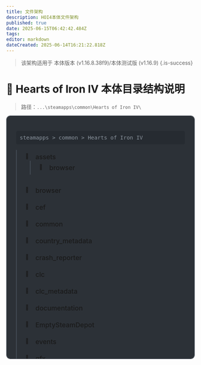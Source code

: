 ```yaml
---
title: 文件架构
description: HOI4本体文件架构
published: true
date: 2025-06-15T06:42:42.484Z
tags: 
editor: markdown
dateCreated: 2025-06-14T16:21:22.818Z
---
```


> 该架构适用于 本体版本 (v1.16.8.38f9)/本体测试版 (v1.16.9)
{.is-success}
# 📁 Hearts of Iron IV 本体目录结构说明

> 路径：`...\steamapps\common\Hearts of Iron IV\`

<style>    .file-tree {        flex: 2;        background: rgba(22, 27, 34, 0.9);        border-radius: 10px;        padding: 25px;        border: 1px solid #444c56;        overflow: auto;        max-height: 600px;    }    .tree-title {        font-size: 1.5rem;        margin-bottom: 20px;        color: #58a6ff;        display: flex;        align-items: center;    }    .tree-title i {        margin-right: 10px;        color: #e6b450;    }    .folder {        list-style: none;        padding-left: 25px;        position: relative;    }    .folder:before {        content: "";        position: absolute;        left: 0;        top: 0;        bottom: 0;        width: 2px;        background: #444c56;    }    .folder-item {        position: relative;        margin-bottom: 8px;        padding-left: 25px;        cursor: pointer;        transition: all 0.3s;        border-radius: 4px;        padding: 8px 12px;        width: max-content;            }    .folder-item:hover {        background: rgba(65, 105, 225, 0.15);    }    .folder-item:before {        content: "📁" !important;        position: absolute !important;        left: 0 !important;        top: 8px !important;    }    .folder-item .name {        position: relative;        font-weight: 500;        font-size: 1.1rem;        word-wrap: break-word;        margin-left: 15px;    }    .folder-item .desc {        display: none;        position: absolute;        background: rgba(22, 27, 34, 0.95);        color: #c9d1d9;        border: 1px solid #58a6ff;        padding: 15px;        border-radius: 8px;        width: 300px;        z-index: 100;        box-shadow: 0 5px 15px rgba(0, 0, 0, 0.3);        font-size: 0.95rem;        line-height: 1.5;        left: 0;        top: 100%;        margin-top: 10px;    }    .folder-item:hover>.desc {        display: block;    }    .folder-item .desc:before {        content: "";        position: absolute;        left: 20px;        bottom: 100%;        width: 0;        height: 0;        border-left: 10px solid transparent;        border-right: 10px solid transparent;        border-bottom: 10px solid #58a6ff;    }    .path {        color: #8b949e;        font-size: 0.9rem;        margin: 15px 0;        padding: 10px;        background: rgba(33, 38, 45, 0.5);        border-radius: 5px;        font-family: monospace;        word-wrap: break-word;    }    .search-box {        margin-bottom: 20px;        position: relative;    }    .search-box input {        width: 100%;        padding: 10px 15px 10px 40px;        border-radius: 25px;        border: 1px solid #444c56;        background: rgba(33, 38, 45, 0.7);        color: #c9d1d9;        font-size: 1rem;    }    .search-box i {        position: absolute;        left: 15px;        top: 50%;        transform: translateY(-50%);        color: #8b949e;    }    @media (max-width: 900px) {        .folder-item {            max-width: 100%;        }        .folder-item .desc {            width: 250px;            left: 0;            top: 100%;        }    }    @media (max-width: 600px) {        .folder-item .desc {            width: 200px;        }    }</style><div class="file-tree"><div class="path">        steamapps > common > Hearts of Iron IV</div><ul class="folder"><li class="folder-item"><span class="name">assets</span><div class="desc">基础资源文件，包含游戏核心资产和依赖文件</div><ul class="folder"><li class="folder-item"><span class="name">browser</span><div class="desc">内置浏览器相关文件</div></li></ul></li><li class="folder-item"><span class="name">browser</span><div class="desc">内置浏览器相关文件</div></li><li class="folder-item"><span class="name">cef</span><div class="desc">Chromium Embedded Framework 文件</div></li><li class="folder-item"><span class="name">common</span><div class="desc">常用文件，包含大量按钮制作和通用脚本文件</div></li><li class="folder-item"><span class="name">country_metadata</span><div class="desc">国家元数据存储</div></li><li class="folder-item"><span class="name">crash_reporter</span><div class="desc">崩溃报告工具</div></li><li class="folder-item"><span class="name">clc</span><div class="desc">钢线棒/CNV DLC文件，包含扩展内容</div></li><li class="folder-item"><span class="name">clc_metadata</span><div class="desc">DLC元数据文件</div></li><li class="folder-item"><span class="name">documentation</span><div class="desc">钢线棒/CNV文档文件，包含大量条件、效果、修正等实用词条</div></li><li class="folder-item"><span class="name">EmptySteamDepot</span><div class="desc">Steam空仓库占位文件</div></li><li class="folder-item"><span class="name">events</span><div class="desc">事件文件夹，新闻及普通事件都在这里面定义</div></li><li class="folder-item"><span class="name">gfx</span><div class="desc">美术资源文件夹，包含所有游戏图形资源</div></li><li class="folder-item"><span class="name">history</span><div class="desc">历史文件夹，可定义国家、地块、军队、通用将领顾问</div></li><li class="folder-item"><span class="name">integrated_clc</span><div class="desc">集成DLC内容</div></li><li class="folder-item"><span class="name">interface</span><div class="desc">页面文件夹，可定义图片图标、GUI前端、鸣谢名单修改等</div></li><li class="folder-item"><span class="name">localisation</span><div class="desc">本地化文件夹，包含游戏文本的多语言翻译</div></li><li class="folder-item"><span class="name">map</span><div class="desc">地图文件夹，包含游戏地图数据和定义</div></li><li class="folder-item"><span class="name">music</span><div class="desc">音乐包文件夹，包含游戏背景音乐</div></li><li class="folder-item"><span class="name">pdx_browser</span><div class="desc">Paradox浏览器组件</div></li><li class="folder-item"><span class="name">pdx_launcher</span><div class="desc">游戏启动器文件</div></li><li class="folder-item"><span class="name">pdx_online_assets</span><div class="desc">在线资源文件</div></li><li class="folder-item"><span class="name">portraits</span><div class="desc">随机大众脸肖像定义，包含领导人肖像</div></li><li class="folder-item"><span class="name">previewer_assets</span><div class="desc">预览资源文件</div></li><li class="folder-item"><span class="name">script</span><div class="desc">游戏脚本文件</div></li><li class="folder-item"><span class="name">sound</span><div class="desc">音效文件夹，包含游戏音效和语音</div></li><li class="folder-item"><span class="name">steam_settings</span><div class="desc">Steam平台设置文件</div></li><li class="folder-item"><span class="name">tests</span><div class="desc">测试相关文件</div></li><li class="folder-item"><span class="name">tools</span><div class="desc">工具文件夹，包括一些钢网制作组常用的工具</div></li><li class="folder-item"><span class="name">tutorial</span><div class="desc">教程文件</div></li><li class="folder-item"><span class="name">tweakergui_assets</span><div class="desc">调试GUI资源</div></li><li class="folder-item"><span class="name">wiki</span><div class="desc">游戏维基文档</div></li></ul></div><script>    document.querySelectorAll('.folder-item').forEach(item => {        item.addEventListener('click', function (e) {            // 防止点击子菜单时触发父菜单的点击事件            // if (e.target.closest('.folder')) return;            // 切换当前菜单项的active类            this.classList.toggle('active');            // 查找当前菜单项下的子菜单            const subMenu = this.querySelector('.folder');            if (subMenu) {                // 切换子菜单的显示状态                const isActive = this.classList.contains('active');                subMenu.style.display = isActive ? "none" : "";            }        });    });</script>
